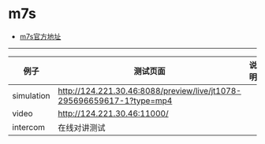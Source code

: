 <h1 id="m7s"> m7s </h1>

- [m7s官方地址](https://monibuca.com)

---

| 例子 |  测试页面  | 说明 |
|----------|-----|-------------------|
| simulation | http://124.221.30.46:8088/preview/live/jt1078-295696659617-1?type=mp4 |   |
| video | http://124.221.30.46:11000/ |  |
| intercom | 在线对讲测试 |   |
